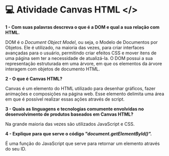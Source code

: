 # 💻 Atividade Canvas HTML </>

<strong>1 - Com suas palavras descreva o que é a DOM e qual a sua relação com HTML.</strong>

<p>DOM é o <em>Document Object Model</em>, ou seja, o Modelo de Documentos por Objetos. Ele é utilizado, na maioria das vezes, para criar interfaces avançadas para o usuário, permitindo criar efeitos CSS e mover itens de uma página sem ter a necessidade de atualizá-la. O DOM possui a sua representação estruturada em uma árvore, em que os elementos da árvore interagem com objetos de documento HTML.</p>

<strong>2 - O que é Canvas HTML?</strong>

<p>Canvas é um elemento do HTML utilizado para desenhar gráficos, fazer animações e composições na página web. Esse elemento delimita uma área em que é possível realizar essas ações através de script.</p>

<strong>3 - Quais as linguagens e tecnologias comumente envolvidas no desenvolvimento de produtos baseados em Canvas HTML?</strong>

<p>Na grande maioria das vezes são utilizados JavaScript e CSS.</p>

<strong>4 - Explique para que serve o código <em>"document.getElementById()".</em></strong>

<p>É uma função do JavaScript que serve para retornar um elemento através do seu ID.